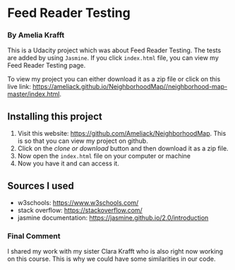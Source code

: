 # Feed Reader Testing
### By Amelia Krafft

This is a Udacity project which was about Feed Reader Testing. The tests are added by using ```Jasmine```. If you click ```index.html``` file, you can view my Feed Reader Testing page.

To view my project you can either download it as a zip file or click on this live link:  https://ameliack.github.io/NeighborhoodMap//neighborhood-map-master/index.html.

## Installing this project
1. Visit this website: https://github.com/Ameliack/NeighborhoodMap. This is so that you can view my project on github.
2. Click on the *clone or download* button and then download it as a zip file.
3. Now open the ```index.html``` file on your computer or machine
4. Now you have it and can access it.

## Sources I used
* w3schools: https://www.w3schools.com/
* stack overflow: https://stackoverflow.com/
* jasmine documentation: https://jasmine.github.io/2.0/introduction


### Final Comment
I shared my work with my sister Clara Krafft who is also right now working on this course. This is why we could have some similarities in our code.
